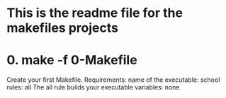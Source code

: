 # This is the readme file for the makefiles projects
# 0. make -f 0-Makefile

Create your first Makefile.
Requirements:
name of the executable: school
rules: all
The all rule builds your executable
variables: none